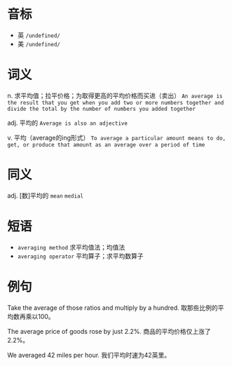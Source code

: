 # 音标

- 英 `/undefined/`
- 美 `/undefined/`

# 词义

n. 求平均值；拉平价格；为取得更高的平均价格而买进（卖出）
`An average is the result that you get when you add two or more numbers together and divide the total by the number of numbers you added together`

adj. 平均的
`Average is also an adjective`

v. 平均（average的ing形式）
`To average a particular amount means to do, get, or produce that amount as an average over a period of time`

# 同义

adj. [数]平均的
`mean` `medial`

# 短语

- `averaging method` 求平均值法；均值法
- `averaging operator` 平均算子；求平均数算子

# 例句

Take the average of those ratios and multiply by a hundred.
取那些比例的平均数再乘以100。

The average price of goods rose by just 2.2%.
商品的平均价格仅上涨了2.2%。

We averaged 42 miles per hour.
我们平均时速为42英里。


